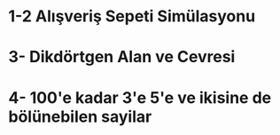 # 1-2 Alışveriş Sepeti Simülasyonu
# 3- Dikdörtgen Alan ve Cevresi
# 4- 100'e kadar 3'e 5'e ve ikisine de bölünebilen sayilar

